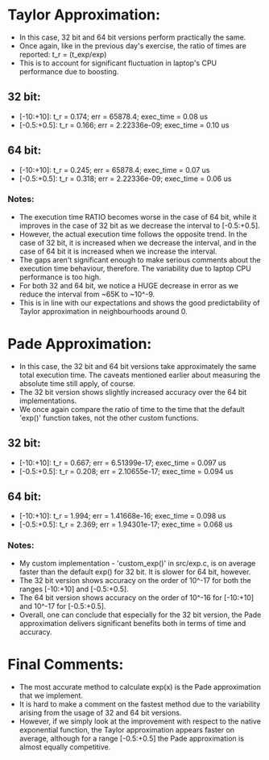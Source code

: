 # Taylor Approximation:

- In this case, 32 bit and 64 bit versions perform practically the same.
- Once again, like in the previous day's exercise, the ratio of times are reported: t\_r = (t\_exp/exp)
- This is to account for significant fluctuation in laptop's CPU performance due to boosting.

## 32 bit:
- [-10:+10]: t\_r = 0.174; err = 65878.4; exec\_time = 0.08 us
- [-0.5:+0.5]: t\_r = 0.166; err = 2.22336e-09; exec\_time = 0.10 us

## 64 bit:
- [-10:+10]: t\_r = 0.245; err = 65878.4; exec\_time = 0.07 us
- [-0.5:+0.5]: t\_r = 0.318; err = 2.22336e-09; exec\_time = 0.06 us

### Notes:

- The execution time RATIO becomes worse in the case of 64 bit, while it improves in the case of 32 bit as we decrease the interval to [-0.5:+0.5].
- However, the actual execution time follows the opposite trend. In the case of 32 bit, it is increased when we decrease the interval, and in the case of 64 bit it is increased when we increase the interval.
- The gaps aren't significant enough to make serious comments about the execution time behaviour, therefore. The variability due to laptop CPU performance is too high.
- For both 32 and 64 bit, we notice a HUGE decrease in error as we reduce the interval from ~65K to ~10^-9.
- This is in line with our expectations and shows the good predictability of Taylor approximation in neighbourhoods around 0.

# Pade Approximation:

- In this case, the 32 bit and 64 bit versions take approximately the same total execution time. The caveats mentioned earlier about measuring the absolute time still apply, of course.
- The 32 bit version shows slightly increased accuracy over the 64 bit implementations.
- We once again compare the ratio of time to the time that the default 'exp()' function takes, not the other custom functions.

## 32 bit:
- [-10:+10]: t\_r = 0.667; err = 6.51399e-17; exec\_time = 0.097 us
- [-0.5:+0.5]: t\_r = 0.208; err = 2.10655e-17; exec\_time = 0.094 us

## 64 bit:
- [-10:+10]: t\_r = 1.994; err = 1.41668e-16; exec\_time = 0.098 us
- [-0.5:+0.5]: t\_r = 2.369; err = 1.94301e-17; exec\_time = 0.068 us

### Notes:

- My custom implementation - 'custom\_exp()' in src/exp.c, is on average faster than the default exp() for 32 bit. It is slower for 64 bit, however.
- The 32 bit version shows accuracy on the order of 10^-17 for both the ranges [-10:+10] and [-0.5:+0.5].
- The 64 bit version shows accuracy on the order of 10^-16 for [-10:+10] and 10^-17 for [-0.5:+0.5].
- Overall, one can conclude that especially for the 32 bit version, the Pade approximation delivers significant benefits both in terms of time and accuracy.

# Final Comments:

- The most accurate method to calculate exp(x) is the Pade approximation that we implement.
- It is hard to make a comment on the fastest method due to the variability arising from the usage of 32 and 64 bit versions.
- However, if we simply look at the improvement with respect to the native exponential function, the Taylor approximation appears faster on average, although for a range [-0.5:+0.5] the Pade approximation is almost equally competitive.
